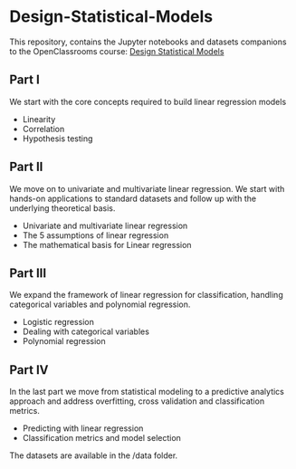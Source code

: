 # Design-Statistical-Models
This repository, contains the Jupyter notebooks and datasets companions to the OpenClassrooms course: [Design Statistical Models](https://openclassrooms.com/en/courses/5873596-perform-effective-data-modeling)


## Part I

We start with the core concepts required to build linear regression models

* Linearity
* Correlation
* Hypothesis testing

## Part II
We move on to univariate and multivariate linear regression.
We start with hands-on applications  to standard datasets and follow up with the underlying theoretical basis.

* Univariate and multivariate linear regression
* The 5 assumptions of linear regression
* The mathematical basis for Linear regression

## Part III
We expand the framework of linear regression for classification, handling categorical variables and polynomial regression.

* Logistic regression
* Dealing with categorical variables
* Polynomial regression

## Part IV
In the last part we move from statistical modeling to a predictive analytics approach and address overfitting, cross validation and classification metrics.

* Predicting with linear regression
* Classification metrics and model selection

The datasets are available in the /data folder.
